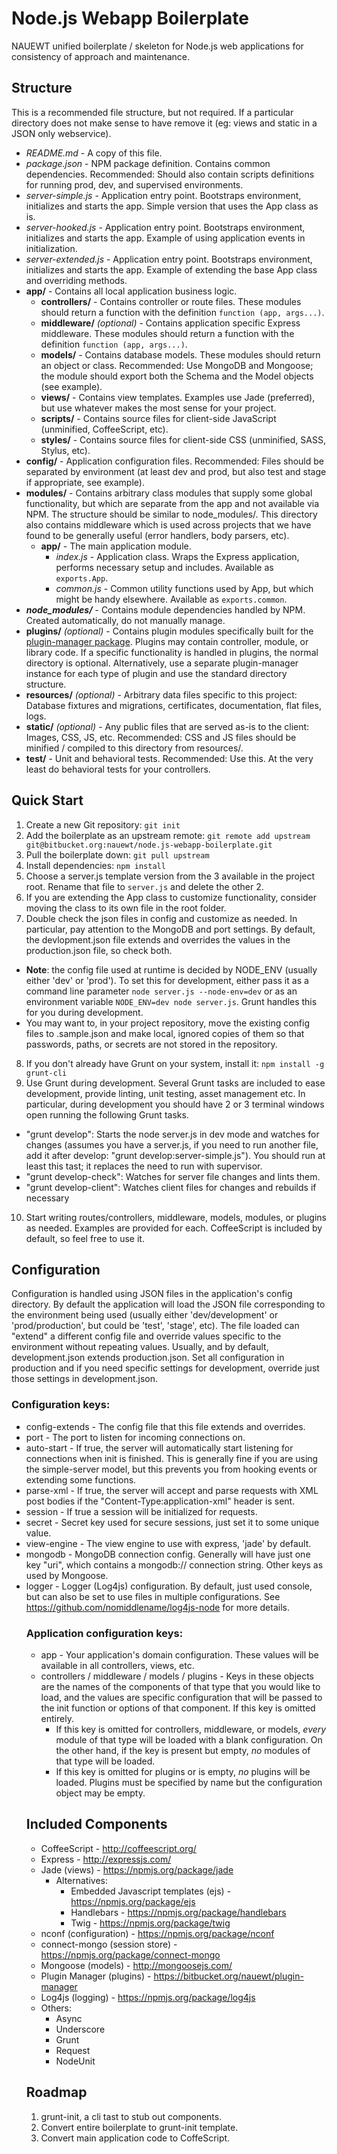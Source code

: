 Node.js Webapp Boilerplate
==========================

NAUEWT unified boilerplate / skeleton for Node.js web applications for consistency of approach and maintenance.

Structure
---------

This is a recommended file structure, but not required. If a particular directory does not make sense to have remove it (eg: views and static in a JSON only webservice).

- *README.md* - A copy of this file.
- *package.json* - NPM package definition. Contains common dependencies. Recommended: Should also contain scripts definitions for running prod, dev, and supervised environments.
- *server-simple.js* - Application entry point. Bootstraps environment, initializes and starts the app. Simple version that uses the App class as is.
- *server-hooked.js* - Application entry point. Bootstraps environment, initializes and starts the app. Example of using application events in initialization.
- *server-extended.js* - Application entry point. Bootstraps environment, initializes and starts the app. Example of extending the base App class and overriding methods.
- **app/** - Contains all local application business logic.
  - **controllers/** - Contains controller or route files. These modules should return a function with the definition `function (app, args...)`.
  - **middleware/** *(optional)* - Contains application specific Express middleware. These modules should return a function with the definition `function (app, args...)`.
  - **models/** - Contains database models. These modules should return an object or class. Recommended: Use MongoDB and Mongoose; the module should export both the Schema and the Model objects (see example).
  - **views/** - Contains view templates. Examples use Jade (preferred), but use whatever makes the most sense for your project.
  - **scripts/** - Contains source files for client-side JavaScript (unminified, CoffeeScript, etc).
  - **styles/** - Contains source files for client-side CSS (unminified, SASS, Stylus, etc).
- **config/** - Application configuration files. Recommended: Files should be separated by environment (at least dev and prod, but also test and stage if appropriate, see example).
- **modules/** - Contains arbitrary class modules that supply some global functionality, but which are separate from the app and not available via NPM. The structure should be similar to node_modules/. This directory also contains middleware which is used across projects that we have found to be generally useful (error handlers, body parsers, etc).
  - **app/** - The main application module.
    - *index.js* - Application class. Wraps the Express application, performs necessary setup and includes. Available as `exports.App`.
    - *common.js* - Common utility functions used by App, but which might be handy elsewhere. Available as `exports.common`.
- ***node_modules/*** - Contains module dependencies handled by NPM. Created automatically, do not manually manage.
- **plugins/** *(optional)* - Contains plugin modules specifically built for the [plugin-manager package](https://bitbucket.org/nauewt/plugin-manager "BitBucket"). Plugins may contain controller, module, or library code. If a specific functionality is handled in plugins, the normal directory is optional. Alternatively, use a separate plugin-manager instance for each type of plugin and use the standard directory structure.
- **resources/** *(optional)* - Arbitrary data files specific to this project: Database fixtures and migrations, certificates, documentation, flat files, logs.
- **static/** *(optional)* - Any public files that are served as-is to the client: Images, CSS, JS, etc. Recommended: CSS and JS files should be minified / compiled to this directory from resources/.
- **test/** - Unit and behavioral tests. Recommended: Use this. At the very least do behavioral tests for your controllers.


Quick Start
-----------

1. Create a new Git repository: `git init`
2. Add the boilerplate as an upstream remote: `git remote add upstream git@bitbucket.org:nauewt/node.js-webapp-boilerplate.git`
3. Pull the boilerplate down: `git pull upstream`
4. Install dependencies: `npm install`
5. Choose a server.js template version from the 3 available in the project root. Rename that file to `server.js` and delete the other 2.
6. If you are extending the App class to customize functionality, consider moving the class to its own file in the root folder.
7. Double check the json files in config and customize as needed. In particular, pay attention to the MongoDB and port settings. By default, the devlopment.json file extends and overrides the values in the production.json file, so check both.
  - **Note**: the config file used at runtime is decided by NODE_ENV (usually either 'dev' or 'prod'). To set this for development, either pass it as a command line parameter `node server.js --node-env=dev` or as an environment variable `NODE_ENV=dev node server.js`. Grunt handles this for you during development.
  - You may want to, in your project repository, move the existing config files to .sample.json and make local, ignored copies of them so that passwords, paths, or secrets are not stored in the repository.
8. If you don't already have Grunt on your system, install it: `npm install -g grunt-cli`
9. Use Grunt during development. Several Grunt tasks are included to ease development, provide linting, unit testing, asset management etc. In particular, during development you should have 2 or 3 terminal windows open running the following Grunt tasks.
  - "grunt develop": Starts the node server.js in dev mode and watches for changes (assumes you have a server.js, if you need to run another file, add it after develop: "grunt develop:server-simple.js"). You should run at least this tast; it replaces the need to run with supervisor.
  - "grunt develop-check": Watches for server file changes and lints them.
  - "grunt develop-client": Watches client files for changes and rebuilds if necessary
10. Start writing routes/controllers, middleware, models, modules, or plugins as needed. Examples are provided for each. CoffeeScript is included by default, so feel free to use it.


Configuration
-------------
Configuration is handled using JSON files in the application's config directory. By default the application will load the JSON file corresponding to the environment being used (usually either 'dev/development' or 'prod/production', but could be 'test', 'stage', etc). The file loaded can "extend" a different config file and override values specific to the environment without repeating values. Usually, and by default, development.json extends production.json. Set all configuration in production and if you need specific settings for development, override just those settings in development.json.

### Configuration keys:

- config-extends - <string> The config file that this file extends and overrides.
- port - <int> The port to listen for incoming connections on.
- auto-start - <boolean> If true, the server will automatically start listening for connections when init is finished. This is generally fine if you are using the simple-server model, but this prevents you from hooking events or extending some functions.
- parse-xml - <boolean> If true, the server will accept and parse requests with XML post bodies if the "Content-Type:application-xml" header is sent.
- session - <boolean> If true a session will be initialized for requests.
- secret - <string> Secret key used for secure sessions, just set it to some unique value.
- view-engine - <string> The view engine to use with express, 'jade' by default.
- mongodb - <object> MongoDB connection config. Generally will have just one key "uri", which contains a mongodb:// connection string. Other keys as used by Mongoose.
- logger - <object> Logger (Log4js) configuration. By default, just used console, but can also be set to use files in multiple configurations. See https://github.com/nomiddlename/log4js-node for more details.

### Application configuration keys:

- app - Your application's domain configuration. These values will be available in all controllers, views, etc.
- controllers / middleware / models / plugins - Keys in these objects are the names of the components of that type that you would like to load, and the values are specific configuration that will be passed to the init function or options of that component. If this key is omitted entirely.
  - If this key is omitted for controllers, middleware, or models, *every* module of that type will be loaded with a blank configuration. On the other hand, if the key is present but empty, *no* modules of that type will be loaded.
  - If this key is omitted for plugins or is empty, *no* plugins will be loaded. Plugins must be specified by name but the configuration object may be empty.


Included Components
-------------------

- CoffeeScript - http://coffeescript.org/
- Express - http://expressjs.com/
- Jade (views) - https://npmjs.org/package/jade
  - Alternatives:
    - Embedded Javascript templates (ejs) - https://npmjs.org/package/ejs
    - Handlebars - https://npmjs.org/package/handlebars
    - Twig - https://npmjs.org/package/twig
- nconf (configuration) - https://npmjs.org/package/nconf
- connect-mongo (session store) - https://npmjs.org/package/connect-mongo
- Mongoose (models) - http://mongoosejs.com/
- Plugin Manager (plugins) - https://bitbucket.org/nauewt/plugin-manager
- Log4js (logging) - https://npmjs.org/package/log4js
- Others:
  - Async
  - Underscore
  - Grunt
  - Request
  - NodeUnit


Roadmap
-------

1. grunt-init, a cli tast to stub out components.
2. Convert entire boilerplate to grunt-init template.
3. Convert main application code to CoffeScript.